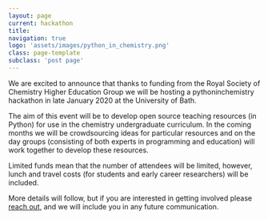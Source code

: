 ```yaml
---
layout: page
current: hackathon
title:
navigation: true
logo: 'assets/images/python_in_chemistry.png'
class: page-template
subclass: 'post page'
---
```


We are excited to announce that thanks to funding from the Royal Society of Chemistry Higher Education Group we will be hosting a pythoninchemistry hackathon in late January 2020 at the University of Bath.

The aim of this event will be to develop open source teaching resources (in Python) for use in the chemistry undergraduate curriculum.
In the coming months we will be crowdsourcing ideas for particular resources and on the day groups (consisting of both experts in programming and education) will work together to develop these resources.

Limited funds mean that the number of attendees will be limited, however, lunch and travel costs (for students and early career researchers) will be included. 

More details will follow, but if you are interested in getting involved please [reach out](mailto:a.r.mccluskey@bath.ac.uk), and we will include you in any future communication.
